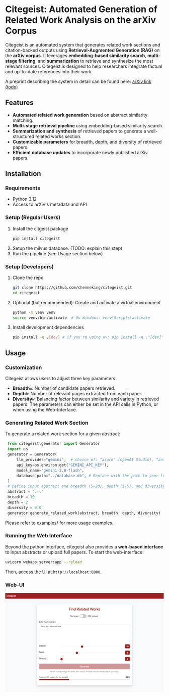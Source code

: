 # Citegeist: Automated Generation of Related Work Analysis on the arXiv Corpus

Citegeist is an automated system that generates related work sections and citation-backed outputs using **Retrieval-Augmented Generation (RAG)** on the **arXiv corpus**. It leverages **embedding-based similarity search**, **multi-stage filtering**, and **summarization** to retrieve and synthesize the most relevant sources. Citegeist is designed to help researchers integrate factual and up-to-date references into their work.

A preprint describing the system in detail can be found here: [arXiv link (todo)]()


## Features
- **Automated related work generation** based on abstract similarity matching.
- **Multi-stage retrieval pipeline** using embedding-based similarity search.
- **Summarization and synthesis** of retrieved papers to generate a well-structured related works section.
- **Customizable parameters** for breadth, depth, and diversity of retrieved papers.
- **Efficient database updates** to incorporate newly published arXiv papers.

## Installation

### Requirements
- Python 3.12
- Access to arXiv's metadata and API

### Setup (Regular Users)
1. Install the citgeist package
    ```bash
    pip install citegeist
    ```
2. Setup the milvus database. (TODO: explain this step)
3. Run the pipeline (see Usage section below)


### Setup (Developers)
1. Clone the repo
   ```bash
   git clone https://github.com/chenneking/citegeist.git
   cd citegeist
   ```
2. Optional (but recommended): Create and activate a virtual environment
   ```bash
   python -m venv venv
   source venv/bin/activate  # On Windows: venv\Scripts\activate
   ```
3. Install development dependencies
   ```bash
   pip install -e .[dev] # if you're using uv: pip install -e ."[dev]" 
   ```

## Usage

### Customization
Citegeist allows users to adjust three key parameters:
- **Breadth**`n`: Number of candidate papers retrieved.
- **Depth**`k`: Number of relevant pages extracted from each paper.
- **Diversity**`w`: Balancing factor between similarity and variety in retrieved papers.
The parameters can either be set in the API calls in Python, or when using the Web-Interface.


### Generating Related Work Section
To generate a related work section for a given abstract:
```python
 from citegeist.generator import Generator
 import os
 generator = Generator(
     llm_provider="gemini",  # choice of: "azure" (OpenAI Studio), "anthropic", "gemini", "mistral", and "openai"
     api_key=os.environ.get("GEMINI_API_KEY"),
     model_name="gemini-2.0-flash",
     database_path="../database.db", # Replace with the path to your local milvus database.db file
 )
 # Define input abstract and breadth (5-20), depth (1-5), and diversity (0.0-1.0) parameters.
 abstract = "..."
 breadth = 10
 depth = 2
 diversity = 0.0
 generator.generate_related_work(abstract, breadth, depth, diversity)
```
Please refer to examples/ for more usage examples.

### Running the Web Interface
Beyond the python interface, citegeist also provides a **web-based interface** to input abstracts or upload full papers. To start the web-interface:
```bash
uvicorn webapp.server:app --reload
```
Then, access the UI at `http://localhost:8000`.

### Web-UI
![Web-UI Overview](https://github.com/chenneking/citegeist/blob/main/img/citegeist.jpg?raw=true)
